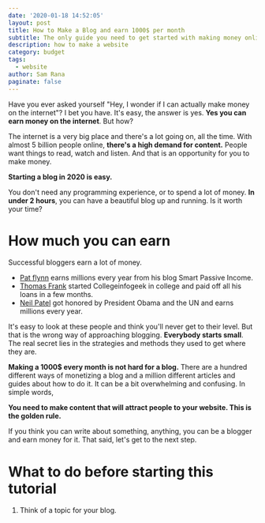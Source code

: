 ```yaml
---
date: '2020-01-18 14:52:05'
layout: post
title: How to Make a Blog and earn 1000$ per month
subtitle: The only guide you need to get started with making money online.
description: how to make a website
category: budget
tags:
  - website
author: Sam Rana
paginate: false
---
```

Have you ever asked yourself "Hey, I wonder if I can actually make money on the internet"?  I bet you have. It's easy, the answer is yes.  **Yes you can earn money on the internet**. But how?

The internet is a very big place and there's a lot going on, all the time. With almost 5 billion people online, **there's a high demand for content.** People want things to read, watch and listen.  And that is an opportunity for you to make money. 

**Starting a blog in 2020 is easy.** 

You don't need any programming experience, or to spend a lot of money. **In under 2 hours**, you can have a beautiful blog up and running. Is it worth your time?

# How much you can earn

Successful bloggers earn a lot of money. 

* [Pat flynn](https://www.smartpassiveincome.com/) earns millions every year from his blog Smart Passive Income.  
* [Thomas Frank](https://collegeinfogeek.com/) started Collegeinfogeek in college and paid off all his loans in a few months.
* [Neil Patel](https://neilpatel.com/blog/) got honored by President Obama and the UN and earns millions every year. 

It's easy to look at these people and think you'll never get to their level. But that is the wrong way of approaching blogging. **Everybody starts small**. The real secret lies in the strategies and methods they used to get where they are.

**Making a 1000$ every month is not hard for a blog.** There are a hundred different ways of monetizing a blog and a million different articles and guides about how to do it. It can be a bit overwhelming and confusing. In simple words,

**You need to make content that will attract people to your website. This is the golden rule.**

If you think you can write about something, anything, you can be a blogger and earn money for it. That said, let's get to the next step.



# What to do before starting this tutorial

1. Think of a topic for your blog.
